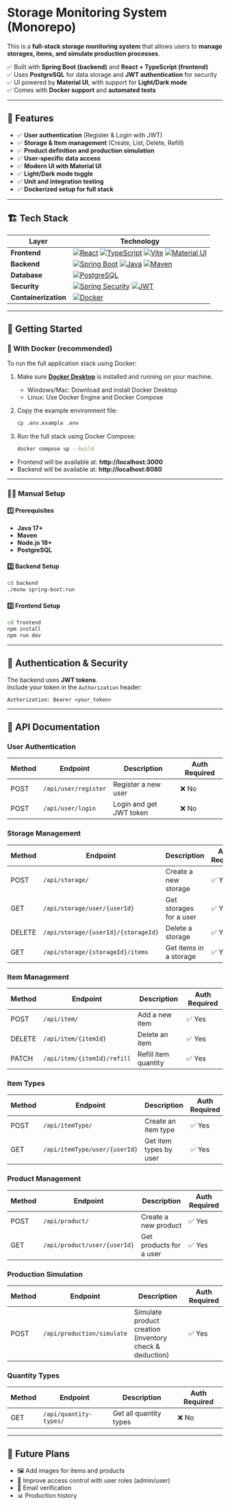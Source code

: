 # Storage Monitoring System (Monorepo)

This is a **full-stack storage monitoring system** that allows users to **manage storages, items, and simulate production processes**.  

✅ Built with **Spring Boot (backend)** and **React + TypeScript (frontend)**  
✅ Uses **PostgreSQL** for data storage and **JWT authentication** for security  
✅ UI powered by **Material UI**, with support for **Light/Dark mode**  
✅ Comes with **Docker support** and **automated tests**

---

## 📌 Features
- ✅ **User authentication** (Register & Login with JWT)
- ✅ **Storage & Item management** (Create, List, Delete, Refill)
- ✅ **Product definition and production simulation**
- ✅ **User-specific data access**
- ✅ **Modern UI with Material UI**
- ✅ **Light/Dark mode toggle**
- ✅ **Unit and integration testing**
- ✅ **Dockerized setup for full stack**

---

## 🏗 Tech Stack

| **Layer**     | **Technology**                                                                 |
|---------------|--------------------------------------------------------------------------------|
| **Frontend**  | [![React](https://img.shields.io/badge/-React-61DAFB?logo=react&logoColor=black)](https://reactjs.org) [![TypeScript](https://img.shields.io/badge/-TypeScript-3178C6?logo=typescript&logoColor=white)](https://www.typescriptlang.org) [![Vite](https://img.shields.io/badge/-Vite-646CFF?logo=vite&logoColor=white)](https://vitejs.dev) [![Material UI](https://img.shields.io/badge/-MUI-007FFF?logo=mui&logoColor=white)](https://mui.com) |
| **Backend**   | [![Spring Boot](https://img.shields.io/badge/-Spring%20Boot-6DB33F?logo=springboot&logoColor=white)](https://spring.io/projects/spring-boot) [![Java](https://img.shields.io/badge/-Java%2017-007396?logo=java&logoColor=white)](https://www.oracle.com/java/) [![Maven](https://img.shields.io/badge/-Maven-C71A36?logo=apachemaven&logoColor=white)](https://maven.apache.org) |
| **Database**  | [![PostgreSQL](https://img.shields.io/badge/-PostgreSQL-4169E1?logo=postgresql&logoColor=white)](https://www.postgresql.org) |
| **Security**  | [![Spring Security](https://img.shields.io/badge/-Spring%20Security-6DB33F?logo=springsecurity&logoColor=white)](https://spring.io/projects/spring-security) [![JWT](https://img.shields.io/badge/-JWT-000000?logo=jsonwebtokens&logoColor=white)](https://jwt.io) |
| **Containerization** | [![Docker](https://img.shields.io/badge/-Docker-2496ED?logo=docker&logoColor=white)](https://www.docker.com/products/docker-desktop) |


---

## 🚀 Getting Started

### 🔧 With Docker (recommended)

To run the full application stack using Docker:

1. Make sure **[Docker Desktop](https://www.docker.com/products/docker-desktop)** is installed and running on your machine.

   - Windows/Mac: Download and install Docker Desktop  
   - Linux: Use Docker Engine and Docker Compose

2. Copy the example environment file:
   ```sh
   cp .env.example .env
   ```
2. Run the full stack using Docker Compose:
   ```sh
   docker compose up --build
   ```
- Frontend will be available at: **http://localhost:3000**  
- Backend will be available at: **http://localhost:8080**

---

### 🧑‍💻 Manual Setup

#### **1️⃣ Prerequisites**
- **Java 17+**
- **Maven**
- **Node.js 18+**
- **PostgreSQL**

#### **2️⃣ Backend Setup**
```sh
cd backend
./mvnw spring-boot:run
```

#### **3️⃣ Frontend Setup**
```sh
cd frontend
npm install
npm run dev
```

---

## 🔑 Authentication & Security
The backend uses **JWT tokens**.  
Include your token in the `Authorization` header:

```http
Authorization: Bearer <your_token>
```

---

## 📡 API Documentation

### **User Authentication**
| Method | Endpoint | Description | Auth Required |
|--------|----------|-------------|---------------|
| POST   | `/api/user/register` | Register a new user | ❌ No |
| POST   | `/api/user/login`    | Login and get JWT token | ❌ No |

### **Storage Management**
| Method | Endpoint | Description | Auth Required |
|--------|----------|-------------|---------------|
| POST   | `/api/storage/` | Create a new storage | ✅ Yes |
| GET    | `/api/storage/user/{userId}` | Get storages for a user | ✅ Yes |
| DELETE | `/api/storage/{userId}/{storageId}` | Delete a storage | ✅ Yes |
| GET    | `/api/storage/{storageId}/items` | Get items in a storage | ✅ Yes |

### **Item Management**
| Method | Endpoint | Description | Auth Required |
|--------|----------|-------------|---------------|
| POST   | `/api/item/` | Add a new item | ✅ Yes |
| DELETE | `/api/item/{itemId}` | Delete an item | ✅ Yes |
| PATCH  | `/api/item/{itemId}/refill` | Refill item quantity | ✅ Yes |

### **Item Types**
| Method | Endpoint | Description | Auth Required |
|--------|----------|-------------|---------------|
| POST   | `/api/itemType/` | Create an item type | ✅ Yes |
| GET    | `/api/itemType/user/{userId}` | Get item types by user | ✅ Yes |

### **Product Management**
| Method | Endpoint | Description | Auth Required |
|--------|----------|-------------|---------------|
| POST   | `/api/product/` | Create a new product | ✅ Yes |
| GET    | `/api/product/user/{userId}` | Get products for a user | ✅ Yes |

### **Production Simulation**
| Method | Endpoint | Description | Auth Required |
|--------|----------|-------------|---------------|
| POST   | `/api/production/simulate` | Simulate product creation (inventory check & deduction) | ✅ Yes |

### **Quantity Types**
| Method | Endpoint | Description | Auth Required |
|--------|----------|-------------|---------------|
| GET    | `/api/quantity-types/` | Get all quantity types | ❌ No |

---

## 🔮 Future Plans

- 🖼️ Add images for items and products  
- 🔐 Improve access control with user roles (admin/user)  
- 📧 Email verification
- 📊 Production history

